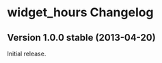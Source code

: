widget_hours Changelog
======================

Version 1.0.0 stable (2013-04-20)
---------------------------------

Initial release.